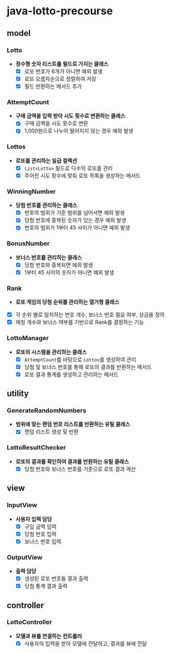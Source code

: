 # java-lotto-precourse

## model

### Lotto

- **정수형 숫자 리스트를 필드로 가지는 클래스**
    - [x] 로또 번호가 6개가 아니면 예외 발생
    - [x] 로또 오름차순으로 정렬하여 저장
    - [x] 필드 반환하는 메서드 추가

### AttemptCount

- **구매 금액을 입력 받아 시도 횟수로 변환하는 클래스**
    - [x] 구매 금액을 시도 횟수로 변환
    - [x] 1,000원으로 나누어 떨어지지 않는 경우 예외 발생

### Lottos

- **로또를 관리하는 일급 컬렉션**
    - [x] `List<Lotto>` 필드로 다수의 로또를 관리
    - [x] 주어진 시도 횟수에 맞춰 로또 목록을 생성하는 메서드

### WinningNumber

- **당첨 번호를 관리하는 클래스**
    - [x] 번호의 범위가 기준 범위를 넘어서면 예외 발생
    - [x] 당첨 번호에 중복된 숫자가 있는 경우 예외 발생
    - [x] 번호의 범위가 1부터 45 사이가 아니면 예외 발생

### BonusNumber

- **보너스 번호를 관리하는 클래스**
    - [x] 당첨 번호와 중복되면 예외 발생
    - [x] 1부터 45 사이의 숫자가 아니면 예외 발생

### Rank

- **로또 게임의 당첨 순위를 관리하는 열거형 클래스**
- [x] 각 순위 별로 일치하는 번호 개수, 보너스 번호 필요 여부, 상금을 정의
- [x] 매칭 개수와 보너스 여부를 기반으로 Rank를 결정하는 기능

### LottoManager

- **로또의 시스템을 관리하는 클래스**
    - [x] `AttemptCount`를 바탕으로 `Lottos`를 생성하여 관리
    - [x] 당첨 및 보너스 번호를 통해 로또의 결과를 반환하는 메서드
    - [x] 로또 결과 통계를 생성하고 관리하는 메서드

## utility

### GenerateRandomNumbers

- **범위에 맞는 랜덤 번호 리스트를 반환하는 유틸 클래스**
    - [x] 랜덤 리스트 생성 및 반환

### LottoResultChecker

- **로또의 결과를 확인하여 결과를 반환하는 유틸 클래스**
    - [x] 당첨 번호와 보너스 번호를 기준으로 로또 결과 계산

## view

### InputView

- **사용자 입력 담당**
    - [x] 구입 금액 입력
    - [x] 당첨 번호 입력
    - [x] 보너스 번호 입력

### OutputView

- **출력 담당**
    - [x] 생성된 로또 번호들 결과 출력
    - [x] 당첨 통계 결과 출력

## controller

### LottoController

- **모델과 뷰를 연결하는 컨트롤러**
    - [x] 사용자의 입력을 받아 모델에 전달하고, 결과를 뷰에 전달
